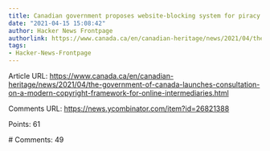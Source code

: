 ```yaml
---
title: Canadian government proposes website-blocking system for piracy websites
date: "2021-04-15 15:08:42"
author: Hacker News Frontpage
authorlink: https://www.canada.ca/en/canadian-heritage/news/2021/04/the-government-of-canada-launches-consultation-on-a-modern-copyright-framework-for-online-intermediaries.html
tags:
- Hacker-News-Frontpage
---
```


<p>Article URL: <a href="https://www.canada.ca/en/canadian-heritage/news/2021/04/the-government-of-canada-launches-consultation-on-a-modern-copyright-framework-for-online-intermediaries.html">https://www.canada.ca/en/canadian-heritage/news/2021/04/the-government-of-canada-launches-consultation-on-a-modern-copyright-framework-for-online-intermediaries.html</a></p>
<p>Comments URL: <a href="https://news.ycombinator.com/item?id=26821388">https://news.ycombinator.com/item?id=26821388</a></p>
<p>Points: 61</p>
<p># Comments: 49</p>
